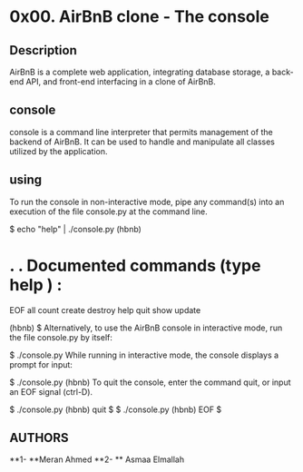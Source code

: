 # 0x00. AirBnB clone - The console

## Description

AirBnB is a complete web application, integrating database storage, a back-end API, and front-end interfacing in a clone of AirBnB.

## console

console is a command line interpreter that permits management of the backend of AirBnB. It can be used to handle and manipulate all classes utilized by the application.

## using

To run the console in non-interactive mode, pipe any command(s) into an execution of the file console.py at the command line.

$ echo "help" | ./console.py
(hbnb) 

.
.
Documented commands (type help <topic>) :
=========================================
EOF  all  count  create  destroy  help  quit  show  update

(hbnb) 
$
Alternatively, to use the AirBnB console in interactive mode, run the file console.py by itself:

$ ./console.py
While running in interactive mode, the console displays a prompt for input:

$ ./console.py
(hbnb) 
To quit the console, enter the command quit, or input an EOF signal (ctrl-D).

$ ./console.py
(hbnb) quit
$
$ ./console.py
(hbnb) EOF
$

## AUTHORS
**1- **Meran Ahmed
**2- ** Asmaa Elmallah
